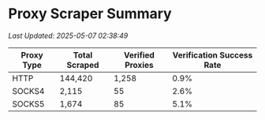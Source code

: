 # Proxy Scraper Summary

_Last Updated: 2025-05-07 02:38:49_

| Proxy Type | Total Scraped | Verified Proxies | Verification Success Rate |
|------------|--------------|------------------|--------------------------|
| HTTP | 144,420 | 1,258 | 0.9% |
| SOCKS4 | 2,115 | 55 | 2.6% |
| SOCKS5 | 1,674 | 85 | 5.1% |

